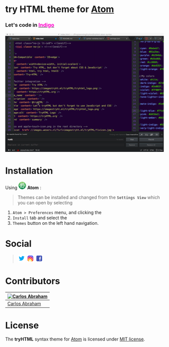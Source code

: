 # try HTML theme for [Atom](https://atom.io)

<h3> Let's code in <a href="#"><font color="FF00CC">Indigo</font></a></h3>

![Trailer](media/atom-ad.gif)

# Installation

Using ![Atom](media/atom.png) **Atom**  :

>Themes can be installed and changed from the **`Settings View`** which you can open by selecting

1. `Atom > Preferences` menu, and clicking the<br>
1. `Install` tab and select the<br>
1. `Themes` button on the left hand navigation.<br>
# Social

>[![Twitter](media/twitter.png)](https://twitter.com/tryhtml)
>[![Instagram](media/instagram.png)](https://instagram.com/tryhtml)
>[![Facebook](media/facebook.png)](https://facebook.com/tryhtml)

# Contributors

[![Carlos Abraham](https://avatars3.githubusercontent.com/u/21347264?s=100&v=43&s)](https://github.com/19cah) | 
--- |
[Carlos Abraham](https://github.com/19cah) |


# License

The **tryHTML** syntax theme for [Atom](https://atom.io) is licensed under [MIT license](LICENSE).
